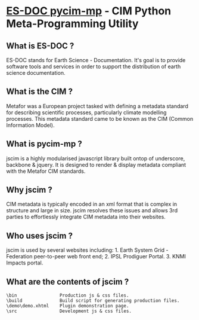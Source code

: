 [ES-DOC pycim-mp](http://www.esrl.noaa.gov/cog/es-doc/) - CIM Python Meta-Programming Utility
==================================================

What is ES-DOC ?
--------------------------------------

ES-DOC stands for Earth Science - Documentation.  It's goal is to provide software tools and services in order to support the distribution of earth science documentation.

What is the CIM ?
--------------------------------------

Metafor was a European project tasked with defining a metadata standard for describing scientific processes, particularly climate modelling processes.  This metadata standard came to be known as the CIM (Common Information Model).

What is pycim-mp ?
--------------------------------------

jscim is a highly modularised javascript library built ontop of underscore, backbone & jquery.  It is designed to render & display metadata compliant with the Metafor CIM standards. 


Why jscim ?
--------------------------------------

CIM metadata is typically encoded in an xml format that is complex in structure and large  in size.  jscim resolves these issues and allows 3rd parties to effortlessly integrate CIM metadata into their websites.

Who uses jscim ?
--------------------------------------

jscim is used by several websites including:
	1. Earth System Grid - Federation peer-to-peer web front end;
	2. IPSL Prodiguer Portal.
	3. KNMI Impacts portal.

What are the contents of jscim ?
--------------------------------------

    \bin                Production js & css files.
    \build              Build script for generating production files.
    \demo\demo.xhtml    Plugin demonstration page.
    \src                Development js & css files.
